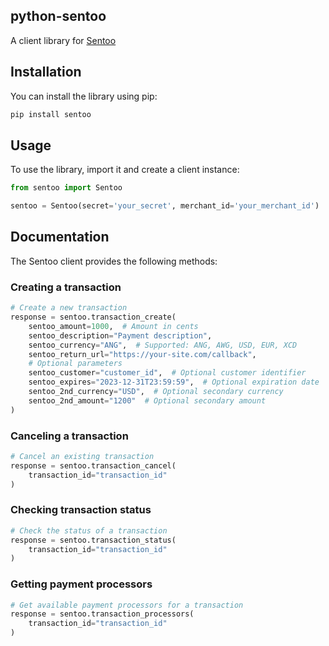 ## python-sentoo

A client library for [Sentoo](https://sentoo.io/)

## Installation

You can install the library using pip:

```bash
pip install sentoo
```
## Usage

To use the library, import it and create a client instance:

```python
from sentoo import Sentoo

sentoo = Sentoo(secret='your_secret', merchant_id='your_merchant_id')
```
## Documentation

The Sentoo client provides the following methods:

### Creating a transaction

```python
# Create a new transaction
response = sentoo.transaction_create(
    sentoo_amount=1000,  # Amount in cents
    sentoo_description="Payment description",
    sentoo_currency="ANG",  # Supported: ANG, AWG, USD, EUR, XCD
    sentoo_return_url="https://your-site.com/callback",
    # Optional parameters
    sentoo_customer="customer_id",  # Optional customer identifier
    sentoo_expires="2023-12-31T23:59:59",  # Optional expiration date
    sentoo_2nd_currency="USD",  # Optional secondary currency
    sentoo_2nd_amount="1200"  # Optional secondary amount
)
```

### Canceling a transaction

```python
# Cancel an existing transaction
response = sentoo.transaction_cancel(
    transaction_id="transaction_id"
)
```

### Checking transaction status

```python
# Check the status of a transaction
response = sentoo.transaction_status(
    transaction_id="transaction_id"
)
```

### Getting payment processors

```python
# Get available payment processors for a transaction
response = sentoo.transaction_processors(
    transaction_id="transaction_id"
)
```
